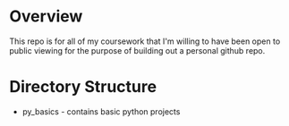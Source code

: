 # Overview #

This repo is for all of my coursework that I'm willing to have been open to public viewing for the purpose of building out a personal github repo.  

# Directory Structure #

* py_basics - contains basic python projects
